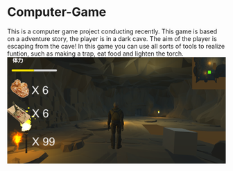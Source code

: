 # Computer-Game 
This is a computer game project conducting recently.
This game is based on a adventure story, the player is in a dark cave.
The aim of the player is escaping from the cave!
In this game you can use all sorts of tools to realize funtion, such as making a trap, eat food and lighten the torch.
![Image](https://github.com/xuanye233/Computer-Game/blob/master/img-folder/sccene1.png)
